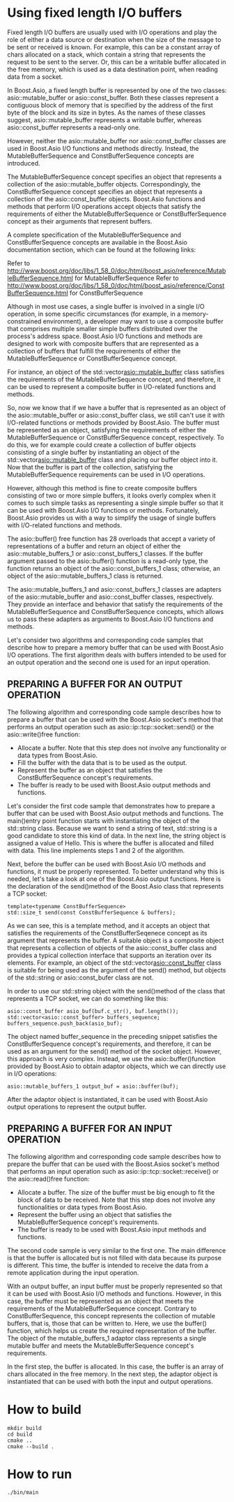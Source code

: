 # Using fixed length I/O buffers

Fixed length I/O buffers are usually used with I/O operations and play the role of either a data source or destination when the size of the message to be sent or received is known. For example, this can be a constant array of chars allocated on a stack, which contain a string that represents the request to be sent to the server. Or, this can be a writable buffer allocated in the free memory, which is used as a data destination point, when reading data from a socket.

In Boost.Asio, a fixed length buffer is represented by one of the two classes: asio::mutable_buffer or asio::const_buffer. Both these classes represent a contiguous block of memory that is specified by the address of the first byte of the block and its size in bytes. As the names of these classes suggest, asio::mutable_buffer represents a writable buffer, whereas asio::const_buffer represents a read-only one.

However, neither the asio::mutable_buffer nor asio::const_buffer classes are used in Boost.Asio I/O functions and methods directly. Instead, the MutableBufferSequence and ConstBufferSequence concepts are introduced.

The MutableBufferSequence concept specifies an object that represents a collection of the asio::mutable_buffer objects. Correspondingly, the ConstBufferSequence concept specifies an object that represents a collection of the asio::const_buffer objects. Boost.Asio functions and methods that perform I/O operations accept objects that satisfy the requirements of either the MutableBufferSequence or ConstBufferSequence concept as their arguments that represent buffers.

A complete specification of the MutableBufferSequence and ConstBufferSequence concepts are available in the Boost.Asio documentation section, which can be found at the following links:

Refer to http://www.boost.org/doc/libs/1_58_0/doc/html/boost_asio/reference/MutableBufferSequence.html for MutableBufferSequence
Refer to http://www.boost.org/doc/libs/1_58_0/doc/html/boost_asio/reference/ConstBufferSequence.html for ConstBufferSequence

Although in most use cases, a single buffer is involved in a single I/O operation, in some specific circumstances (for example, in a memory-constrained environment), a developer may want to use a composite buffer that comprises multiple smaller simple buffers distributed over the process's address space. Boost.Asio I/O functions and methods are designed to work with composite buffers that are represented as a collection of buffers that fulfill the requirements of either the MutableBufferSequence or ConstBufferSequence concept.

For instance, an object of the std::vector<asio::mutable_buffer> class satisfies the requirements of the MutableBufferSequence concept, and therefore, it can be used to represent a composite buffer in I/O-related functions and methods.

So, now we know that if we have a buffer that is represented as an object of the asio::mutable_buffer or asio::const_buffer class, we still can't use it with I/O-related functions or methods provided by Boost.Asio. The buffer must be represented as an object, satisfying the requirements of either the MutableBufferSequence or ConstBufferSequence concept, respectively. To do this, we for example could create a collection of buffer objects consisting of a single buffer by instantiating an object of the std::vector<asio::mutable_buffer> class and placing our buffer object into it. Now that the buffer is part of the collection, satisfying the MutableBufferSequence requirements can be used in I/O operations.

However, although this method is fine to create composite buffers consisting of two or more simple buffers, it looks overly complex when it comes to such simple tasks as representing a single simple buffer so that it can be used with Boost.Asio I/O functions or methods. Fortunately, Boost.Asio provides us with a way to simplify the usage of single buffers with I/O-related functions and methods.

The asio::buffer() free function has 28 overloads that accept a variety of representations of a buffer and return an object of either the asio::mutable_buffers_1 or asio::const_buffers_1 classes. If the buffer argument passed to the asio::buffer() function is a read-only type, the function returns an object of the asio::const_buffers_1 class; otherwise, an object of the asio::mutable_buffers_1 class is returned.

The asio::mutable_buffers_1 and asio::const_buffers_1 classes are adapters of the asio::mutable_buffer and asio::const_buffer classes, respectively. They provide an interface and behavior that satisfy the requirements of the MutableBufferSequence and ConstBufferSequence concepts, which allows us to pass these adapters as arguments to Boost.Asio I/O functions and methods.

Let's consider two algorithms and corresponding code samples that describe how to prepare a memory buffer that can be used with Boost.Asio I/O operations. The first algorithm deals with buffers intended to be used for an output operation and the second one is used for an input operation.

## PREPARING A BUFFER FOR AN OUTPUT OPERATION
The following algorithm and corresponding code sample describes how to prepare a buffer that can be used with the Boost.Asio socket's method that performs an output operation such as asio::ip::tcp::socket::send() or the asio::write()free function:

- Allocate a buffer. Note that this step does not involve any functionality or data types from Boost.Asio.
- Fill the buffer with the data that is to be used as the output.
- Represent the buffer as an object that satisfies the ConstBufferSequence concept's requirements.
- The buffer is ready to be used with Boost.Asio output methods and functions.

Let's consider the first code sample that demonstrates how to prepare a buffer that can be used with Boost.Asio output methods and functions. The main()entry point function starts with instantiating the object of the std::string class. Because we want to send a string of text, std::string is a good candidate to store this kind of data. In the next line, the string object is assigned a value of Hello. This is where the buffer is allocated and filled with data. This line implements steps 1 and 2 of the algorithm.

Next, before the buffer can be used with Boost.Asio I/O methods and functions, it must be properly represented. To better understand why this is needed, let's take a look at one of the Boost.Asio output functions. Here is the declaration of the send()method of the Boost.Asio class that represents a TCP socket:
```
template<typename ConstBufferSequence>
std::size_t send(const ConstBufferSequence & buffers);
```

As we can see, this is a template method, and it accepts an object that satisfies the requirements of the ConstBufferSeqenece concept as its argument that represents the buffer. A suitable object is a composite object that represents a collection of objects of the asio::const_buffer class and provides a typical collection interface that supports an iteration over its elements. For example, an object of the std::vector<asio::const_buffer> class is suitable for being used as the argument of the send() method, but objects of the std::string or asio::const_bufer class are not.

In order to use our std::string object with the send()method of the class that represents a TCP socket, we can do something like this:

```
asio::const_buffer asio_buf(buf.c_str(), buf.length());
std::vector<asio::const_buffer> buffers_sequence;
buffers_sequence.push_back(asio_buf);
```

The object named buffer_sequence in the preceding snippet satisfies the ConstBufferSequence concept's requirements, and therefore, it can be used as an argument for the send() method of the socket object. However, this approach is very complex. Instead, we use the asio::buffer()function provided by Boost.Asio to obtain adaptor objects, which we can directly use in I/O operations:
```
asio::mutable_buffers_1 output_buf = asio::buffer(buf);
```

After the adaptor object is instantiated, it can be used with Boost.Asio output operations to represent the output buffer.

## PREPARING A BUFFER FOR AN INPUT OPERATION
The following algorithm and corresponding code sample describes how to prepare the buffer that can be used with the Boost.Asios socket's method that performs an input operation such as asio::ip::tcp::socket::receive() or the asio::read()free function:

- Allocate a buffer. The size of the buffer must be big enough to fit the block of data to be received. Note that this step does not involve any functionalities or data types from Boost.Asio.
- Represent the buffer using an object that satisfies the MutableBufferSequence concept's requirements.
- The buffer is ready to be used with Boost.Asio input methods and functions.

The second code sample is very similar to the first one. The main difference is that the buffer is allocated but is not filled with data because its purpose is different. This time, the buffer is intended to receive the data from a remote application during the input operation.

With an output buffer, an input buffer must be properly represented so that it can be used with Boost.Asio I/O methods and functions. However, in this case, the buffer must be represented as an object that meets the requirements of the MutableBufferSequence concept. Contrary to ConstBufferSequence, this concept represents the collection of mutable buffers, that is, those that can be written to. Here, we use the buffer() function, which helps us create the required representation of the buffer. The object of the mutable_buffers_1 adaptor class represents a single mutable buffer and meets the MutableBufferSequence concept's requirements.

In the first step, the buffer is allocated. In this case, the buffer is an array of chars allocated in the free memory. In the next step, the adaptor object is instantiated that can be used with both the input and output operations.

# How to build
```
mkdir build
cd build
cmake ..
cmake --build .
```

# How to run
```
./bin/main
```
